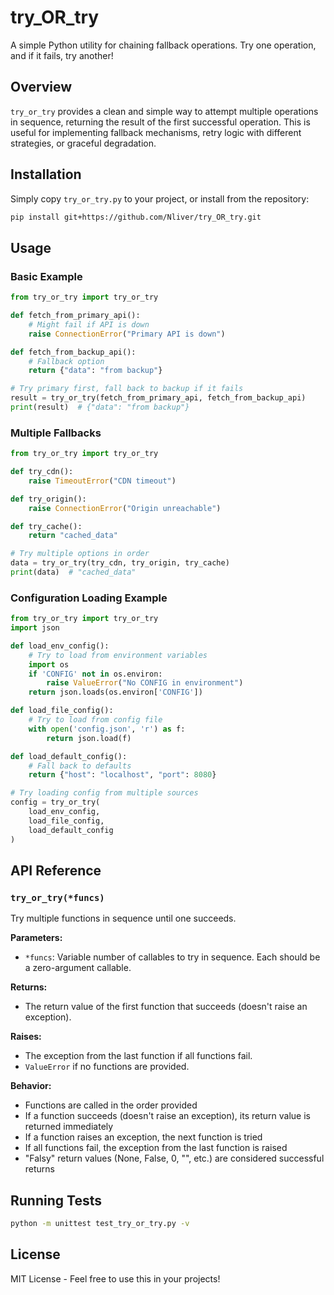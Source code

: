 # try_OR_try

A simple Python utility for chaining fallback operations. Try one operation, and if it fails, try another!

## Overview

`try_or_try` provides a clean and simple way to attempt multiple operations in sequence, returning the result of the first successful operation. This is useful for implementing fallback mechanisms, retry logic with different strategies, or graceful degradation.

## Installation

Simply copy `try_or_try.py` to your project, or install from the repository:

```bash
pip install git+https://github.com/Nliver/try_OR_try.git
```

## Usage

### Basic Example

```python
from try_or_try import try_or_try

def fetch_from_primary_api():
    # Might fail if API is down
    raise ConnectionError("Primary API is down")

def fetch_from_backup_api():
    # Fallback option
    return {"data": "from backup"}

# Try primary first, fall back to backup if it fails
result = try_or_try(fetch_from_primary_api, fetch_from_backup_api)
print(result)  # {"data": "from backup"}
```

### Multiple Fallbacks

```python
from try_or_try import try_or_try

def try_cdn():
    raise TimeoutError("CDN timeout")

def try_origin():
    raise ConnectionError("Origin unreachable")

def try_cache():
    return "cached_data"

# Try multiple options in order
data = try_or_try(try_cdn, try_origin, try_cache)
print(data)  # "cached_data"
```

### Configuration Loading Example

```python
from try_or_try import try_or_try
import json

def load_env_config():
    # Try to load from environment variables
    import os
    if 'CONFIG' not in os.environ:
        raise ValueError("No CONFIG in environment")
    return json.loads(os.environ['CONFIG'])

def load_file_config():
    # Try to load from config file
    with open('config.json', 'r') as f:
        return json.load(f)

def load_default_config():
    # Fall back to defaults
    return {"host": "localhost", "port": 8080}

# Try loading config from multiple sources
config = try_or_try(
    load_env_config,
    load_file_config,
    load_default_config
)
```

## API Reference

### `try_or_try(*funcs)`

Try multiple functions in sequence until one succeeds.

**Parameters:**
- `*funcs`: Variable number of callables to try in sequence. Each should be a zero-argument callable.

**Returns:**
- The return value of the first function that succeeds (doesn't raise an exception).

**Raises:**
- The exception from the last function if all functions fail.
- `ValueError` if no functions are provided.

**Behavior:**
- Functions are called in the order provided
- If a function succeeds (doesn't raise an exception), its return value is returned immediately
- If a function raises an exception, the next function is tried
- If all functions fail, the exception from the last function is raised
- "Falsy" return values (None, False, 0, "", etc.) are considered successful returns

## Running Tests

```bash
python -m unittest test_try_or_try.py -v
```

## License

MIT License - Feel free to use this in your projects!